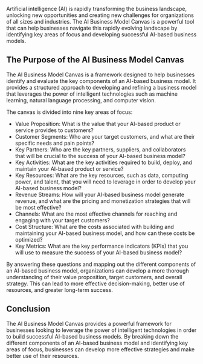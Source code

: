 
Artificial intelligence (AI) is rapidly transforming the business landscape, unlocking new opportunities and creating new challenges for organizations of all sizes and industries. The AI Business Model Canvas is a powerful tool that can help businesses navigate this rapidly evolving landscape by identifying key areas of focus and developing successful AI-based business models.

The Purpose of the AI Business Model Canvas
-------------------------------------------

The AI Business Model Canvas is a framework designed to help businesses identify and evaluate the key components of an AI-based business model. It provides a structured approach to developing and refining a business model that leverages the power of intelligent technologies such as machine learning, natural language processing, and computer vision.

The canvas is divided into nine key areas of focus:

* Value Proposition: What is the value that your AI-based product or service provides to customers?
* Customer Segments: Who are your target customers, and what are their specific needs and pain points?
* Key Partners: Who are the key partners, suppliers, and collaborators that will be crucial to the success of your AI-based business model?
* Key Activities: What are the key activities required to build, deploy, and maintain your AI-based product or service?
* Key Resources: What are the key resources, such as data, computing power, and talent, that you will need to leverage in order to develop your AI-based business model?
* Revenue Streams: How will your AI-based business model generate revenue, and what are the pricing and monetization strategies that will be most effective?
* Channels: What are the most effective channels for reaching and engaging with your target customers?
* Cost Structure: What are the costs associated with building and maintaining your AI-based business model, and how can these costs be optimized?
* Key Metrics: What are the key performance indicators (KPIs) that you will use to measure the success of your AI-based business model?

By answering these questions and mapping out the different components of an AI-based business model, organizations can develop a more thorough understanding of their value proposition, target customers, and overall strategy. This can lead to more effective decision-making, better use of resources, and greater long-term success.

Conclusion
----------

The AI Business Model Canvas provides a powerful framework for businesses looking to leverage the power of intelligent technologies in order to build successful AI-based business models. By breaking down the different components of an AI-based business model and identifying key areas of focus, businesses can develop more effective strategies and make better use of their resources.
